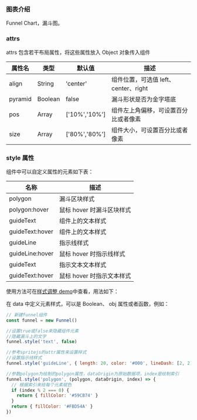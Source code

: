 ### 图表介绍

Funnel Chart，漏斗图。

### attrs

attrs 包含若干布局属性，将这些属性放入 Object 对象传入组件

| 属性名  | 类型    | 默认值        | 描述                                 |
| ------- | ------- | ------------- | ------------------------------------ |
| align   | String  | 'center'      | 组件位置，可选值 left、center、right |
| pyramid | Boolean | false         | 漏斗形状是否为金字塔底               |
| pos     | Array   | ['10%','10%'] | 组件左上角偏移，可设置百分比或者像素 |
| size    | Array   | ['80%','80%'] | 组件大小，可设置百分比或者像素       |

### style 属性

组件中可以自定义属性的元素如下表：

| 名称            | 描述                      |
| --------------- | ------------------------- |
| polygon         | 漏斗区块样式              |
| polygon:hover   | 鼠标 hover 时漏斗区块样式 |
| guideText       | 组件上的文本样式          |
| guideText:hover | 组件上的文本样式          |
| guideLine       | 指示线样式                |
| guideLine:hover | 鼠标 hover 时指示线样式   |
| guideText       | 指示文本文本样式          |
| guideText:hover | 鼠标 hover 时指示文本样式 |

使用方法可在[样式调整 demo](#/demo/funnel/others)中查看，用法如下：

在 data 中定义元素样式，可以是 Boolean、 obj 属性或者函数，例如：

```javascript
// 新建funnel组件
const funnel = new Funnel()

//设置true或false来隐藏组件元素
//隐藏漏斗上的文字
funnel.style('text', false)

//参考spritejs的attr属性来设置样式
//设置指示线样式
funnel.style('guideLine', { length: 20, color: '#000', lineDash: [2, 2] })

//参数polygon为绘制的polygon属性，dataOrigin为原始数据项，index是绘制索引
funnel.style('polygon', (polygon, dataOrigin, index) => {
  // 根据索引来给每个元素赋色
  if (index % 2 === 0) {
    return { fillColor: '#59CB74' }
  }
  return { fillColor: '#FBD54A' }
})
```
